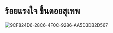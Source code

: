 # ร้อยแรงใจ ขึ้นดอยสุเทพ

![9CF824D6-28C6-4F0C-9286-AA5D3DB2D567](https://github.com/pruk17/ScratchProject-1/assets/60810240/907789e8-7b15-4428-a145-dcc2f6dd1abe)
